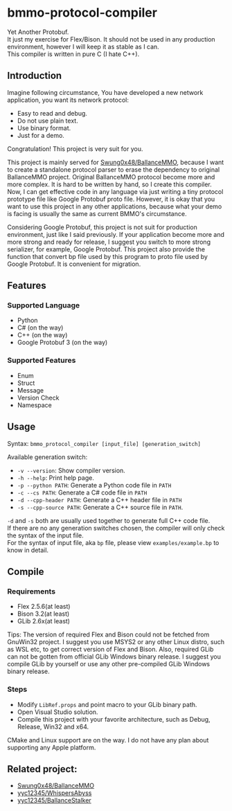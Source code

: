 # bmmo-protocol-compiler

Yet Another Protobuf.  
It just my exercise for Flex/Bison. It should not be used in any production environment, however I will keep it as stable as I can.  
This compiler is written in pure C (I hate C++).

## Introduction

Imagine following circumstance, You have developed a new network application, you want its network protocol:

* Easy to read and debug.
* Do not use plain text.
* Use binary format.
* Just for a demo.

Congratulation! This project is very suit for you.

This project is mainly served for [Swung0x48/BallanceMMO](https://github.com/Swung0x48/BallanceMMO), because I want to create a standalone protocol parser to erase the dependency to original BallanceMMO project. Original BallanceMMO protocol become more and more complex. It is hard to be written by hand, so I create this compiler. Now, I can get effective code in any language via just writing a tiny protocol prototype file like Google Protobuf proto file. However, it is okay that you want to use this project in any other applications, because what your demo is facing  is usually the same as current BMMO's circumstance.

Considering Google Protobuf, this project is not suit for production environment, just like I said previously. If your application become more and more strong and ready for release, I suggest you switch to more strong serializer, for example, Google Protobuf. This project also provide the function that convert bp file used by this program to proto file used by Google Protobuf. It is convenient for migration.

## Features

### Supported Language

* Python
* C\# (on the way)
* C++ (on the way)
* Google Protobuf 3 (on the way)

### Supported Features

* Enum
* Struct
* Message
* Version Check
* Namespace

## Usage

Syntax: `bmmo_protocol_compiler [input_file] [generation_switch]`

Available generation switch:

* `-v --version`: Show compiler version.
* `-h --help`: Print help page.
* `-p --python PATH`: Generate a Python code file in `PATH`
* `-c --cs PATH`: Generate a C\# code file in `PATH`
* `-d --cpp-header PATH`: Generate a C++ header file in `PATH`
* `-s --cpp-source PATH`: Generate a C++ source file in `PATH`.

`-d` and `-s` both are usually used together to generate full C++ code file.  
If there are no any generation switches chosen, the compiler will only check the syntax of the input file.  
For the syntax of input file, aka `bp` file, please view `examples/example.bp` to know in detail.

## Compile

### Requirements

* Flex 2.5.6(at least)
* Bison 3.2(at least)
* GLib 2.6x(at least)

Tips: The version of required Flex and Bison could not be fetched from GnuWin32 project. I suggest you use MSYS2 or any other Linux distro, such as WSL etc, to get correct version of Flex and Bison. Also, required GLib can not be gotten from official GLib Windows binary release. I suggest you compile GLib by yourself or use any other pre-compiled GLib Windows binary release.

### Steps

* Modify `LibRef.props` and point macro to your GLib binary path.
* Open Visual Studio solution.
* Compile this project with your favorite architecture, such as Debug, Release, Win32 and x64.

CMake and Linux support are on the way. I do not have any plan about supporting any Apple platform.

## Related project:

* [Swung0x48/BallanceMMO](https://github.com/Swung0x48/BallanceMMO)
* [yyc12345/WhispersAbyss](https://github.com/yyc12345/WhispersAbyss)
* [yyc12345/BallanceStalker](https://code.blumia.cn/yyc12345/BallanceStalker)
